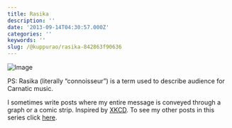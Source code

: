 ```yaml
---
title: Rasika
description: ''
date: '2013-09-14T04:30:57.000Z'
categories: ''
keywords: ''
slug: /@kuppurao/rasika-842863f90636
---
```


![Image](https://cdn-images-1.medium.com/max/800/0*XxeSLQ60ruAgBh3K.)

PS: Rasika (literally “connoisseur”) is a term used to describe audience for Carnatic music.

I sometimes write posts where my entire message is conveyed through a graph or a comic strip. Inspired by [XKCD](http://xkcd.com/). To see my other posts in this series click [here](http://kuppurao.com/category/spellbound-2/).